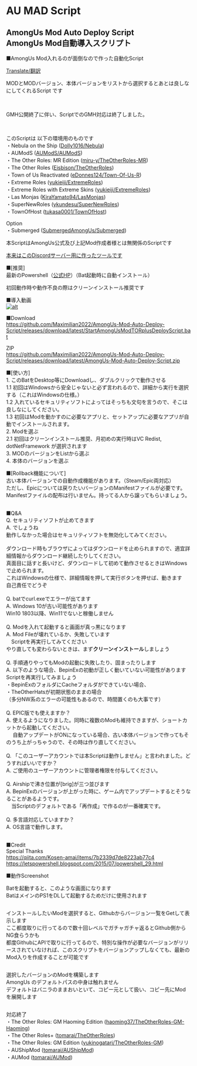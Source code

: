 # AU MAD Script
## AmongUs Mod Auto Deploy Script <br> AmongUs Mod自動導入スクリプト

<p>■AmongUs Mod入れるのが面倒なので作った自動化Script</p>
<p><a rel="noreferrer noopener" href="https://github-com.translate.goog/Maximilian2022/AmongUs-Mod-Auto-Deploy-Script?_x_tr_sl=ja&_x_tr_tl=en&_x_tr_hl=ja&_x_tr_pto=wapp" target="_blank">Translate/翻訳</a></p>
<p>MODとMODバージョン、本体バージョンをリストから選択するとあとは良しなにしてくれるScript です</p>
<br>
<p>GMH公開終了に伴い、ScriptでのGMH対応は終了しました。</p>
<br>
<p>このScriptは 以下の環境用のものです<br>
 ・Nebula on the Ship (<a rel="noreferrer noopener" href="https://github.com/Dolly1016/Nebula" target="_blank">Dolly1016/Nebula</a>)<br>
 ・AUModS (<a rel="noreferrer noopener" href="https://github.com/AUModS/AUModS" target="_blank">AUModS/AUModS</a>)<br>
 ・The Other Roles: MR Edition (<a rel="noreferrer noopener" href="https://github.com/miru-y/TheOtherRoles-MR" target="_blank">miru-y/TheOtherRoles-MR</a>)<br>
 ・The Other Roles (<a rel="noreferrer noopener" href="https://github.com/Eisbison/TheOtherRoles" target="_blank">Eisbison/TheOtherRoles</a>)<br>
 ・Town of Us Reactivated (<a rel="noreferrer noopener" href="https://github.com/eDonnes124/Town-Of-Us-R" target="_blank">eDonnes124/Town-Of-Us-R</a>)<br>
 ・Extreme Roles (<a rel="noreferrer noopener" href="https://github.com/yukieiji/ExtremeRoles" target="_blank">yukieiji/ExtremeRoles</a>)<br>
 ・Extreme Roles with Extreme Skins (<a rel="noreferrer noopener" href="https://github.com/yukieiji/ExtremeRoles" target="_blank">yukieiji/ExtremeRoles</a>)<br>
 ・Las Monjas (<a rel="noreferrer noopener" href="https://github.com/KiraYamato94/LasMonjas" target="_blank">KiraYamato94/LasMonjas</a>)<br>
 ・SuperNewRoles (<a rel="noreferrer noopener" href="https://github.com/ykundesu/SuperNewRoles" target="_blank">ykundesu/SuperNewRoles</a>)<br>
 ・TownOfHost (<a rel="noreferrer noopener" href="https://github.com/tukasa0001/TownOfHost" target="_blank">tukasa0001/TownOfHost</a>)<br>
</p>
<p>Option<br>
  ・Submerged (<a rel="noreferrer noopener" href="https://github.com/SubmergedAmongUs/Submerged" target="_blank">SubmergedAmongUs/Submerged</a>)<br>
</p>


<p>本ScriptはAmongUs公式及び上記Mod作成者様とは無関係のScriptです</p>
<p><a href="https://disboard.org/ja/server/906600951924793444" target="_blank" rel="noreferrer noopener">本来はこのDiscordサーバー用に作ったツールです</a></p>
<!-- /wp:html -->

<!-- wp:paragraph -->
<p>■[推奨]<br>最新のPowershell（<a rel="noreferrer noopener" href="https://github.com/PowerShell/PowerShell/releases/tag/v7.2.3" target="_blank">公式HP</a>）（Bat起動時に自動インストール）</p>
<!-- /wp:paragraph -->

<!-- wp:paragraph -->
<p>初回動作時や動作不良の際はクリーンインストール推奨です</p>
<!-- /wp:paragraph -->

■導入動画<br>
[![alt](http://img.youtube.com/vi/jdL7YCdV7qw/0.jpg)](https://www.youtube.com/watch?v=jdL7YCdV7qw)


<!-- wp:paragraph -->
<p>■Download <br><a href="https://github.com/Maximilian2022/AmongUs-Mod-Auto-Deploy-Script/releases/download/latest/StartAmongUsModTORplusDeployScript.bat" target="_blank" rel="noreferrer noopener" download="1">https://github.com/Maximilian2022/AmongUs-Mod-Auto-Deploy-Script/releases/download/latest/StartAmongUsModTORplusDeployScript.bat</a></p>
<!-- /wp:paragraph -->

<!-- wp:paragraph -->
<p>ZIP<br><a href="https://github.com/Maximilian2022/AmongUs-Mod-Auto-Deploy-Script/releases/download/latest/AmongUs-Mod-Auto-Deploy-Script.zip" target="_blank" rel="noreferrer noopener" download="1">https://github.com/Maximilian2022/AmongUs-Mod-Auto-Deploy-Script/releases/download/latest/AmongUs-Mod-Auto-Deploy-Script.zip</a></p>
<!-- /wp:paragraph -->

<!-- wp:paragraph -->
<p>■[使い方]<br>
1. このBatをDesktop等にDownloadし、ダブルクリックで動作させる<br>
1.1 初回はWindowsから安全じゃないと必ず言われるので、詳細から実行を選択する（これはWindowsの仕様。）<br>
1.2 入れているセキュリティソフトによってはそっちも文句を言うので、そこは良しなにしてください。<br>
1.3 初回はModを動かすのに必要なアプリと、セットアップに必要なアプリが自動でインストールされます。<br>
2. Modを選ぶ<br>
2.1 初回はクリーンインストール推奨、月初めの実行時はVC Redist,  dotNetFramework が選択されます<br>
3. MODのバージョンをListから選ぶ<br>
4. 本体のバージョンを選ぶ<br></p>
<!-- /wp:paragraph -->

<p>■[Rollback機能について]<br>
古い本体バージョンでの自動作成機能があります。（Steam/Epic両対応）<br>
ただし、Epicについては戻りたいバージョンのManifestファイルが必要です。<br>
Manifestファイルの配布は行いません。持ってる人から譲ってもらいましょう。<br>
</p>

<!-- wp:paragraph -->
<p><br>■Q&amp;A <br>
 Q. セキュリティソフトが止めてきます<br>
 A. でしょうね<br>
 動作しなかった場合はセキュリティソフトを無効化してみてください。<br>
 <br>
 ダウンロード時もブラウザによってはダウンロードを止められますので、適宜詳細情報からダウンロード継続したりしてください。<br>
 真面目に話すと長いけど、ダウンロードして初めて動作させるときはWindowsで止められます。<br>
 これはWindowsの仕様で、詳細情報を押して実行ボタンを押せば、動きます<br>
 自己責任でどうぞ<br>
 <br>
 Q. batでcurl.exeでエラーが出てます<br>
 A. Windows 10が古い可能性があります<br>
 Win10 1803以降、Win11でないと稼働しません<br>
 <br>
 Q. Modを入れて起動すると画面が真っ黒になります <br>
 A. Mod Fileが壊れているか、失敗しています<br>　Scriptを再実行してみてください<br>
 やり直しても変わらないときは、まず<strong>クリーンインストール</strong>しましょう<br>
 <br>
 Q. 手順通りやってもModの起動に失敗したり、固まったりします <br>
 A. 以下のような場合、BepinExの初動が正しく動いていない可能性があります<br>
 Scriptを再実行してみましょう<br>
 ・BepinExのフォルダにCacheフォルダができていない場合、<br>
 ・TheOtherHatsが初期状態のままの場合<br>
 （多分NW系のエラーの可能性もあるので、時間置くのも大事です）<br>
 <br>
 Q. EPIC版でも使えますか？<br>
 A. 使えるようになりました。同時に複数のModも維持できますが、ショートカットから起動してください。<br>
　 自動アップデートがONになっている場合、古い本体バージョンで作ってもそのうち上がっちゃうので、その時は作り直してください。<br>
 <br>
 Q. 「このユーザーアカウントでは本Scriptは動作しません」と言われました。どうすればいいですか？<br>
 A. ご使用のユーザーアカウントに管理者権限を付与してください。 <br>
 <br>
 Q. Airshipで沸き位置が[brig]が三つ並びます <br>
 A. BepinExのバージョンが上がった時に、ゲーム内でアップデートするとそうなることがあるようです。 <br>
 　当Scriptのデフォルトである「再作成」で作るのが一番確実です。 <br>
 <br>
 Q. 多言語対応していますか？ <br>
 A. OS言語で動作します。 <br>
</p>
<!-- /wp:paragraph -->

<!-- wp:paragraph -->
<p></p>
<!-- /wp:paragraph -->

<!-- wp:paragraph -->
<p></p>
<!-- /wp:paragraph -->

<!-- wp:paragraph -->
<p><br>■Credit<br>Special Thanks <br><a href="https://qiita.com/Kosen-amai/items/7b2339d7de8223ab77c4" target="_blank" rel="noreferrer noopener">https://qiita.com/Kosen-amai/items/7b2339d7de8223ab77c4</a><br><a href="https://letspowershell.blogspot.com/2015/07/powershell_29.html" target="_blank" rel="noreferrer noopener">https://letspowershell.blogspot.com/2015/07/powershell_29.html</a></p>
<!-- /wp:paragraph -->

<!-- wp:paragraph -->
<p></p>
<!-- /wp:paragraph -->

<!-- wp:paragraph -->
<p></p>
<!-- /wp:paragraph -->

<!-- wp:paragraph -->
<p>■動作Screenshot</p>
<!-- /wp:paragraph -->

<!-- wp:paragraph -->
<p>Batを起動すると、このような画面になります<br>BatはメインのPS1をDLして起動するためだけに使用されます</p>
<!-- /wp:paragraph -->

<!-- wp:image {"id":413,"sizeSlug":"large","linkDestination":"none"} -->
<figure class="wp-block-image size-large"><img src="https://blog.kit-a.net/wp-content/uploads/2022/01/image-1024x329.png" alt="" class="wp-image-413"/></figure>
<!-- /wp:image -->

<!-- wp:paragraph -->
<p>インストールしたいModを選択すると、Githubからバージョン一覧をGetして表示します<br>
 ここ都度取りに行ってるので数十回レベルでガチャガチャ返るとGithub側からNG食らうかも<br>
 都度GithubにAPIで取りに行ってるので、特別な操作が必要なバージョンがリリースされていなければ、このスクリプトをバージョンアップしなくても、最新のMod入りを作成することが可能です</p>
<!-- /wp:paragraph -->

<!-- wp:image {"id":415,"sizeSlug":"large","linkDestination":"none"} -->
<figure class="wp-block-image size-large"><img src="https://blog.kit-a.net/wp-content/uploads/2022/01/image-1-1024x327.png" alt="" class="wp-image-415"/></figure>
<!-- /wp:image -->

<!-- wp:paragraph -->
<p>選択したバージョンのModを構築します<br>AmongUs のデフォルトパスの中身は触れません<br>
 デフォルトはバニラのままおいといて、コピー元として扱い、コピー先にModを展開します</p>
<!-- /wp:paragraph -->

<!-- wp:image {"id":416,"sizeSlug":"large","linkDestination":"none"} -->
<figure class="wp-block-image size-large"><img src="https://blog.kit-a.net/wp-content/uploads/2022/01/image-2-1024x398.png" alt="" class="wp-image-416"/></figure>
<!-- /wp:image -->


<p>対応終了<br>
 ・The Other Roles: GM Haoming Edition (<a href="https://github.com/haoming37/TheOtherRoles-GM-Haoming">haoming37/TheOtherRoles-GM-Haoming</a>)<br>
 ・The Other Roles+ (<a rel="noreferrer noopener" href="https://github.com/tomarai/TheOtherRoles" target="_blank">tomarai/TheOtherRoles</a>)<br>
 ・The Other Roles: GM Edition (<a href="https://github.com/yukinogatari/TheOtherRoles-GM">yukinogatari/TheOtherRoles-GM</a>)<br>
 ・AUShipMod (<a rel="noreferrer noopener" href="https://github.com/tomarai/AUShipMod" target="_blank">tomarai/AUShipMod</a>) <br>
 ・AUMod (<a rel="noreferrer noopener" href="https://github.com/tomarai/AUMod" target="_blank">tomarai/AUMod</a>)<br>
<br>
</p>

